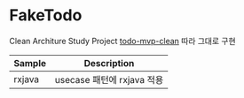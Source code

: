 
# FakeTodo
Clean Architure Study Project
[todo-mvp-clean](https://github.com/googlesamples/android-architecture/tree/todo-mvp-clean) 따라 그대로 구현

|Sample|Description|
|---|---|
|rxjava|usecase 패턴에 rxjava 적용|